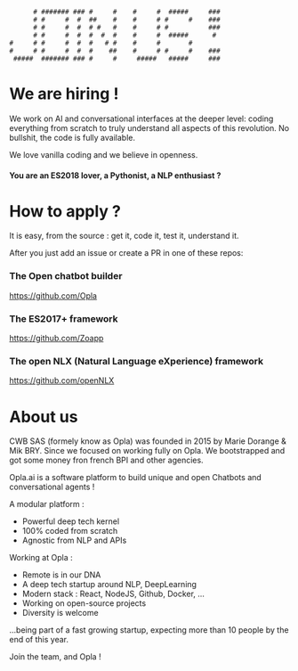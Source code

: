 ```
      # ####### ### #     #    #     #  #####     ### 
      # #     #  #  ##    #    #     # #     #    ### 
      # #     #  #  # #   #    #     # #          ### 
      # #     #  #  #  #  #    #     #  #####      #  
#     # #     #  #  #   # #    #     #       #        
#     # #     #  #  #    ##    #     # #     #    ### 
 #####  ####### ### #     #     #####   #####     ### 
```

# We are hiring !

We work on AI and conversational interfaces at the deeper level: coding everything from scratch to truly understand all aspects of this revolution. No bullshit, the code is fully available.

We love vanilla coding and we believe in openness.

#### You are an ES2018 lover, a Pythonist, a NLP enthusiast ?

# How to apply ?

It is easy, from the source : get it, code it, test it, understand it.

After you just add an issue or create a PR in one of these repos:

### The Open chatbot builder

https://github.com/Opla

### The ES2017+ framework

https://github.com/Zoapp

### The  open NLX (Natural Language eXperience) framework

https://github.com/openNLX


# About us
CWB SAS (formely know as Opla) was founded in 2015 by Marie Dorange & Mik BRY. Since we focused on working fully on Opla. We bootstrapped and got some money fron french BPI and other agencies.

Opla.ai is a software platform to build unique and open Chatbots and conversational agents !

A modular platform :
* Powerful deep tech kernel
* 100% coded from scratch
* Agnostic from NLP and APIs

Working at Opla :
* Remote is in our DNA
* A deep tech startup around NLP, DeepLearning
* Modern stack : React, NodeJS, Github, Docker, …
* Working on open-source projects
* Diversity is welcome 

…being part of a fast growing startup, expecting more than 10 people by the end of this year.

Join the team, and Opla !
